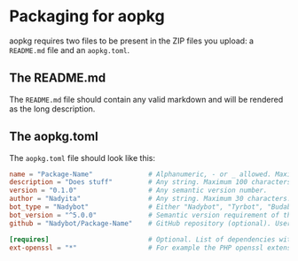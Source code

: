 # Packaging for aopkg

aopkg requires two files to be present in the ZIP files you upload: a `README.md` file and an `aopkg.toml`.

## The README.md

The `README.md` file should contain any valid markdown and will be rendered as the long description.

## The aopkg.toml

The `aopkg.toml` file should look like this:

```toml
name = "Package-Name"              # Alphanumeric, - or _ allowed. Maximum 30 characters.
description = "Does stuff"         # Any string. Maximum 100 characters.
version = "0.1.0"                  # Any semantic version number.
author = "Nadyita"                 # Any string. Maximum 30 characters.
bot_type = "Nadybot"               # Either "Nadybot", "Tyrbot", "Budabot" or "BeBot".
bot_version = "^5.0.0"             # Semantic version requirement of the bot.
github = "Nadybot/Package-Name"    # GitHub repository (optional). Username/Reponame format.

[requires]                         # Optional. List of dependencies with version.
ext-openssl = "*"                  # For example the PHP openssl extension in any version.
```
